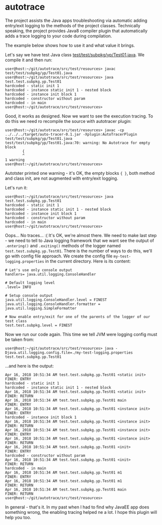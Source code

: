 # autotrace
The project assists the Java apps troubleshooting via automatic adding entry/exit logging to the methods of the project classes. Technically speaking, the project provides Java8 compiler plugin that automatically adds a trace logging to your code during compilation.

The example below shows how to use it and what value it brings.

Let's say we have test Java class [test/test/subpkg/yp/Test01.java](./src/test/resources/test/test/subpkg/yp/Test01.java).
We compile it and then run:
```console
user@host:~/git/autotrace/src/test/resources> javac test/test/subpkg/yp/Test01.java 
user@host:~/git/autotrace/src/test/resources> java test.test.subpkg.yp.Test01
hardcoded - static init 1
hardcoded - instance static init 1 - nested block
hardcoded - instance init block 1
hardcoded - constructor without param
hardcoded - in main
user@host:~/git/autotrace/src/test/resources>
```

Good, it works as designed. Now we want to see the execution tracing. To do this we need ro recompile the source with autotracer plugin:
```console
user@host:~/git/autotrace/src/test/resources> javac -cp ../../../target/auto-tracer-0.1.jar -Xplugin:AutoTracerPlugin test/test/subpkg/yp/Test01.java
test/test/subpkg/yp/Test01.java:70: warning: No Autotrace for empty block
        {
        ^
1 warning
user@host:~/git/autotrace/src/test/resources>
```
Autotster printed one warning - it's OK, the empty blocks `{ }`, both method and class init, are not augmented with entry/exit logging.

Let's run it:
```console
user@host:~/git/autotrace/src/test/resources> java test.test.subpkg.yp.Test01
hardcoded - static init 1
hardcoded - instance static init 1 - nested block
hardcoded - instance init block 1
hardcoded - constructor without param
hardcoded - in main
user@host:~/git/autotrace/src/test/resources>
```
Oops... No traces... :(
It's OK, we're almost there. We need to make last step - we need to tell to Java logging framework that we want see the output of `.entering()` and `.exiting()` methods of the logger named `test.test.subpkg.yp.Test01`. There is the number of ways to do this, we'll go with config file approach. We create the config file `my-test-logging.properties` in the current directory. Here is its content:
```properties
# Let's use only console output
handlers= java.util.logging.ConsoleHandler

# Default logging level
.level= INFO

# Setup console output
java.util.logging.ConsoleHandler.level = FINEST
java.util.logging.ConsoleHandler.formatter = java.util.logging.SimpleFormatter

# Now enable entry/exit for one of the parents of the logger of our test class
test.test.subpkg.level = FINEST
```

Now we run our code again. This time we tell JVM were logging config must be taken from:
```console
user@host:~/git/autotrace/src/test/resources> java -Djava.util.logging.config.file=./my-test-logging.properties test.test.subpkg.yp.Test01
```
...and here is the output:
```console
Apr 16, 2018 10:51:34 AM test.test.subpkg.yp.Test01 <static init>
FINER: ENTRY
hardcoded - static init 1
hardcoded - instance static init 1 - nested block
Apr 16, 2018 10:51:34 AM test.test.subpkg.yp.Test01 <static init>
FINER: RETURN
Apr 16, 2018 10:51:34 AM test.test.subpkg.yp.Test01 main
FINER: ENTRY
Apr 16, 2018 10:51:34 AM test.test.subpkg.yp.Test01 <instance init>
FINER: ENTRY
hardcoded - instance init block 1
Apr 16, 2018 10:51:34 AM test.test.subpkg.yp.Test01 <instance init>
FINER: RETURN
Apr 16, 2018 10:51:34 AM test.test.subpkg.yp.Test01 <instance init>
FINER: ENTRY
Apr 16, 2018 10:51:34 AM test.test.subpkg.yp.Test01 <instance init>
FINER: RETURN
Apr 16, 2018 10:51:34 AM test.test.subpkg.yp.Test01 <init>
FINER: ENTRY
hardcoded - constructor without param
Apr 16, 2018 10:51:34 AM test.test.subpkg.yp.Test01 <init>
FINER: RETURN
hardcoded - in main
Apr 16, 2018 10:51:34 AM test.test.subpkg.yp.Test01 m1
FINER: ENTRY
Apr 16, 2018 10:51:34 AM test.test.subpkg.yp.Test01 m1
FINER: RETURN
Apr 16, 2018 10:51:34 AM test.test.subpkg.yp.Test01 main
FINER: RETURN
user@host:~/git/autotrace/src/test/resources>
```

In general - that's it. In my past when I had to find why JavaEE app does something wrong, the enabling tracing helped ne a lot. I hope this plugin will help you too.

